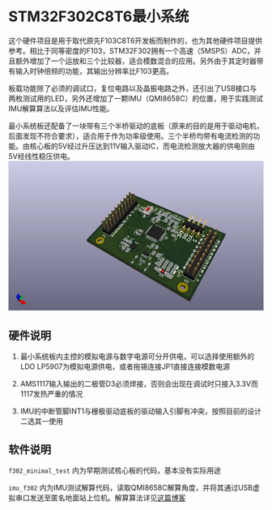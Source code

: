 
# STM32F302C8T6最小系统

这个硬件项目是用于取代原先F103C8T6开发板而制作的，也为其他硬件项目提供参考。相比于同等密度的F103，STM32F302拥有一个高速（5MSPS）ADC，并且额外增加了一个运放和三个比较器，适合模数混合的应用。另外由于其定时器带有输入时钟倍频的功能，其输出分辨率比F103更高。

板载功能除了必须的调试口，复位电路以及晶振电路之外，还引出了USB接口与两枚测试用的LED，另外还增加了一颗IMU（QMI8658C）的位置，用于实践测试IMU解算算法以及评估IMU性能。

最小系统板还配备了一块带有三个半桥驱动的底板（原来的目的是用于驱动电机，后面发现不符合要求），适合用于作为功率级使用。三个半桥均带有电流检测的功能。由核心板的5V经过升压达到11V输入驱动IC，而电流检测放大器的供电则由5V经线性稳压供电。
![board_core](Docs/board_core.png)

## 硬件说明

1. 最小系统板内主控的模拟电源与数字电源可分开供电，可以选择使用额外的LDO LP5907为模拟电源供电，或者拖锡连接JP1直接连接模数电源

2. AMS1117输入输出的二极管D3必须焊接，否则会出现在调试时只接入3.3V而1117发热严重的情况

3. IMU的中断管脚INT1与栅极驱动底板的驱动输入引脚有冲突，按照目前的设计二选其一使用


## 软件说明

`f302_minimal_test` 内为早期测试核心板的代码，基本没有实际用途

`imu_f302` 内为IMU测试解算代码，读取QMI8658C解算角度，并将其通过USB虚拟串口发送至匿名地面站上位机。解算算法详见[这篇博客](https://sourcelizi.github.io/202304/imu-practice/)